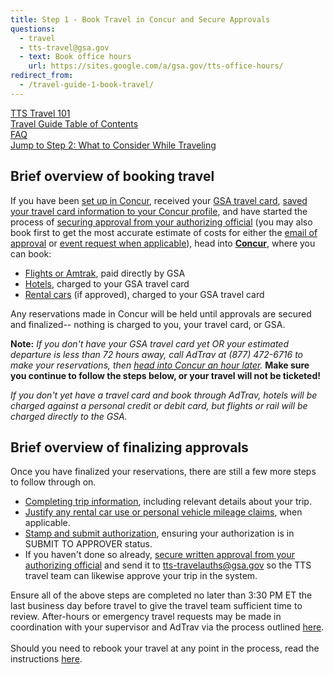 ```yaml
---
title: Step 1 - Book Travel in Concur and Secure Approvals
questions:
  - travel
  - tts-travel@gsa.gov
  - text: Book office hours
    url: https://sites.google.com/a/gsa.gov/tts-office-hours/
redirect_from:
  - /travel-guide-1-book-travel/
---
```


[TTS Travel 101]({{site.baseurl}}/travel-101) <br>
[Travel Guide Table of Contents]({{site.baseurl}}/travel-guide-table-of-contents) <br>
[FAQ]({{site.baseurl}}/travel-and-leave/travel-and-leave-policies/travel-guide-faq) <br>
[Jump to Step 2: What to Consider While Traveling]({{site.baseurl}}/travel-guide-2-travel)

## Brief overview of booking travel

If you have been [set up in Concur]({{site.baseurl}}/first-time-travel-get-in-concur), received your [GSA travel card]({{site.baseurl}}/first-time-travel-travel-card), [saved your travel card information to your Concur profile]({{site.baseurl}}/first-time-travel-complete-concur-profile), and have started the process of [securing approval from your authorizing official]({{site.baseurl}}/travel-and-leave/travel-and-leave-policies/travel-guide-faq/#how-to-secure-authorizing-official-approval) (you may also book first to get the most accurate estimate of costs for either the [email of approval]({{site.baseurl}}/travel-and-leave/travel-and-leave-policies/travel-guide-faq/#how-to-secure-authorizing-official-approval) or [event request when applicable]({{site.baseurl}}/travel-and-leave/travel-and-leave-policies/travel-guide-faq/#how-can-i-get-my-travel-approved-to-attend-a-training-conference-speaking-event-or-other-irl-or-large-team-gathering)), head into **[Concur](https://travel.gsa.gov)**, where you can book:

- [Flights or Amtrak]({{site.baseurl}}/travel-and-leave/travel-and-leave-policies/travel-guide-faq/#how-to-book-flights-or-rail), paid directly by GSA
- [Hotels]({{site.baseurl}}/travel-and-leave/travel-and-leave-policies/travel-guide-faq/#book-lodging), charged to your GSA travel card
- [Rental cars]({{site.baseurl}}/travel-and-leave/travel-and-leave-policies/travel-guide-faq/#booking-a-rental-car) (if approved), charged to your GSA travel card

Any reservations made in Concur will be held until approvals are secured and finalized-- nothing is charged to you, your travel card, or GSA.

**Note:** _If you don't have your GSA travel card yet OR your estimated departure is less than 72 hours away, call AdTrav at (877) 472-6716 to make your reservations, then [head into Concur an hour later](https://travel.gsa.gov)._ **Make sure you continue to follow the steps below, or your travel will not be ticketed!**

_If you don't yet have a travel card and book through AdTrav, hotels will be charged against a personal credit or debit card, but flights or rail will be charged directly to the GSA._

## Brief overview of finalizing approvals

Once you have finalized your reservations, there are still a few more steps to follow through on.

- [Completing trip information]({{site.baseurl}}/travel-and-leave/travel-and-leave-policies/travel-and-leave/travel-and-leave-policies/travel-guide-faq/#how-to-complete-your-trip-information), including relevant details about your trip.
- [Justify any rental car use or personal vehicle mileage claims]({{site.baseurl}}/travel-and-leave/travel-and-leave-policies/travel-and-leave/travel-and-leave-policies/travel-guide-faq/#how-to-justify-rental-cars-and-personal-vehicle-mileage), when applicable.
- [Stamp and submit authorization]({{site.baseurl}}/travel-and-leave/travel-and-leave-policies/travel-and-leave/travel-and-leave-policies/travel-guide-faq/#how-to-stamp-and-submit-for-travel-team-approval), ensuring your authorization is in SUBMIT TO APPROVER status.
- If you haven't done so already, [secure written approval from your authorizing official]({{site.baseurl}}/travel-and-leave/travel-and-leave-policies/travel-and-leave/travel-and-leave-policies/travel-guide-faq/#how-to-secure-authorizing-official-approval) and send it to tts-travelauths@gsa.gov so the TTS travel team can likewise approve your trip in the system.

Ensure all of the above steps are completed no later than 3:30 PM ET the last business day before travel to give the travel team sufficient time to review. After-hours or emergency travel requests may be made in coordination with your supervisor and AdTrav via the process outlined [here]({{site.baseurl}}/travel-guide-b-after-hours-emergency-travel-authorizations).<br>
<br>
Should you need to rebook your travel at any point in the process, read the instructions [here]({{site.baseurl}}/travel-guide-a-amended-authorizations).
